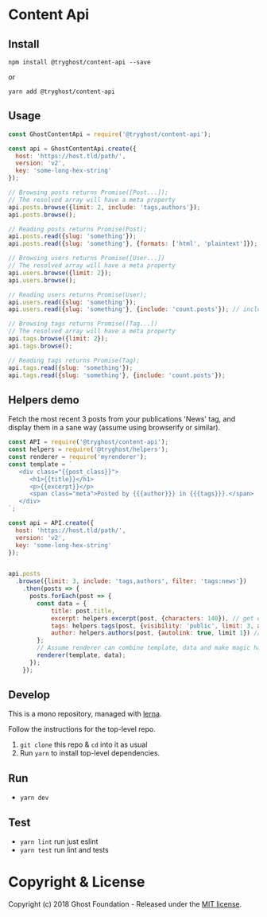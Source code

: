 # Content Api

## Install

`npm install @tryghost/content-api --save`

or

`yarn add @tryghost/content-api`


## Usage


```javascript
const GhostContentApi = require('@tryghost/content-api');

const api = GhostContentApi.create({
  host: 'https://host.tld/path/',
  version: 'v2',
  key: 'some-long-hex-string'
});

// Browsing posts returns Promise([Post...]);
// The resolved array will have a meta property
api.posts.browse({limit: 2, include: 'tags,authors'});
api.posts.browse();

// Reading posts returns Promise(Post);
api.posts.read({slug: 'something'});
api.posts.read({slug: 'something'}, {formats: ['html', 'plaintext']});

// Browsing users returns Promise([User...])
// The resolved array will have a meta property
api.users.browse({limit: 2});
api.users.browse();

// Reading users returns Promise(User);
api.users.read({slug: 'something'});
api.users.read({slug: 'something'}, {include: 'count.posts'}); // include can be array for any of these

// Browsing tags returns Promise([Tag...])
// The resolved array will have a meta property
api.tags.browse({limit: 2});
api.tags.browse();

// Reading tags returns Promise(Tag);
api.tags.read({slug: 'something'});
api.tags.read({slug: 'something'}, {include: 'count.posts'});
```


## Helpers demo

Fetch the most recent 3 posts from your publications 'News' tag, and display them in a sane way (assume using browserify or similar).

```javascript
const API = require('@tryghost/content-api');
const helpers = require('@tryghost/helpers');
const renderer = require('myrenderer');
const template = `
   <div class="{{post_class}}">
      <h1>{{title}}</h1>
      <p>{{excerpt}}</p>
      <span class="meta">Posted by {{{author}}} in {{{tags}}}.</span>
   </div>
`;

const api = API.create({
  host: 'https://host.tld/path/',
  version: 'v2',
  key: 'some-long-hex-string'
});


api.posts
  .browse({limit: 3, include: 'tags,authors', filter: 'tags:news'})
    .then(posts => {
      posts.forEach(post => {
        const data = {
            title: post.title,
            excerpt: helpers.excerpt(post, {characters: 140}), // get excerpt, fall back to first 140 chars of article
            tags: helpers.tags(post, {visibility: 'public', limit: 3, autolink: true}), // get 3 public tags, convert to links
            author: helpers.authors(post, {autolink: true, limit 1}) // only show one author
        };
        // Assume renderer can combine template, data and make magic happen
        renderer(template, data);
      });
    });
```


## Develop

This is a mono repository, managed with [lerna](https://lernajs.io/).

Follow the instructions for the top-level repo.
1. `git clone` this repo & `cd` into it as usual
2. Run `yarn` to install top-level dependencies.


## Run

- `yarn dev`


## Test

- `yarn lint` run just eslint
- `yarn test` run lint and tests




# Copyright & License

Copyright (c) 2018 Ghost Foundation - Released under the [MIT license](LICENSE).
